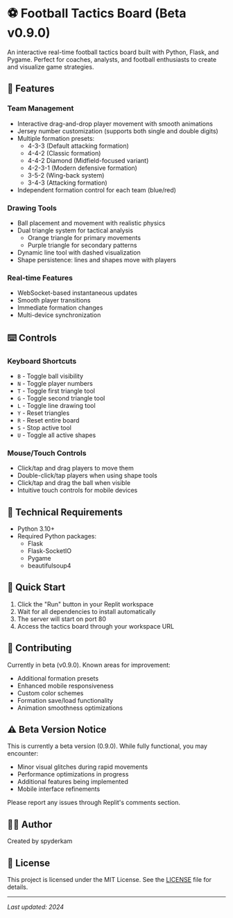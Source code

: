 
# ⚽ Football Tactics Board (Beta v0.9.0)

An interactive real-time football tactics board built with Python, Flask, and Pygame. Perfect for coaches, analysts, and football enthusiasts to create and visualize game strategies.

## 🎯 Features

### Team Management
- Interactive drag-and-drop player movement with smooth animations
- Jersey number customization (supports both single and double digits)
- Multiple formation presets:
  - 4-3-3 (Default attacking formation)
  - 4-4-2 (Classic formation)
  - 4-4-2 Diamond (Midfield-focused variant)
  - 4-2-3-1 (Modern defensive formation)
  - 3-5-2 (Wing-back system)
  - 3-4-3 (Attacking formation)
- Independent formation control for each team (blue/red)

### Drawing Tools
- Ball placement and movement with realistic physics
- Dual triangle system for tactical analysis
  - Orange triangle for primary movements
  - Purple triangle for secondary patterns
- Dynamic line tool with dashed visualization
- Shape persistence: lines and shapes move with players

### Real-time Features
- WebSocket-based instantaneous updates
- Smooth player transitions
- Immediate formation changes
- Multi-device synchronization

## ⌨️ Controls

### Keyboard Shortcuts
- `B` - Toggle ball visibility
- `N` - Toggle player numbers
- `T` - Toggle first triangle tool
- `G` - Toggle second triangle tool
- `L` - Toggle line drawing tool
- `Y` - Reset triangles
- `R` - Reset entire board
- `S` - Stop active tool
- `U` - Toggle all active shapes

### Mouse/Touch Controls
- Click/tap and drag players to move them
- Double-click/tap players when using shape tools
- Click/tap and drag the ball when visible
- Intuitive touch controls for mobile devices

## 🔧 Technical Requirements

- Python 3.10+
- Required Python packages:
  - Flask
  - Flask-SocketIO
  - Pygame
  - beautifulsoup4

## 🚀 Quick Start

1. Click the "Run" button in your Replit workspace
2. Wait for all dependencies to install automatically
3. The server will start on port 80
4. Access the tactics board through your workspace URL

## 🤝 Contributing

Currently in beta (v0.9.0). Known areas for improvement:
- Additional formation presets
- Enhanced mobile responsiveness
- Custom color schemes
- Formation save/load functionality
- Animation smoothness optimizations

## ⚠️ Beta Version Notice

This is currently a beta version (0.9.0). While fully functional, you may encounter:
- Minor visual glitches during rapid movements
- Performance optimizations in progress
- Additional features being implemented
- Mobile interface refinements

Please report any issues through Replit's comments section.

## 👨‍💻 Author

Created by spyderkam

## 📝 License

This project is licensed under the MIT License. See the [LICENSE](https://github.com/spyderkam/Tactics-Board/blob/main/LICENSE) file for details.

---
*Last updated: 2024*
